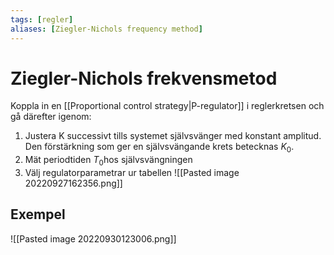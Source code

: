 ```yaml
---
tags: [regler]
aliases: [Ziegler-Nichols frequency method]
---
```

# Ziegler-Nichols frekvensmetod
Koppla in en [[Proportional control strategy|P-regulator]] i  reglerkretsen och gå därefter igenom:
1. Justera K successivt tills systemet självsvänger med konstant amplitud. Den förstärkning som ger en självsvängande krets betecknas $K_{0}$.
2. Mät periodtiden $T_{0}$hos självsvängningen
3. Välj regulatorparametrar ur tabellen
![[Pasted image 20220927162356.png]]

## Exempel
![[Pasted image 20220930123006.png]]